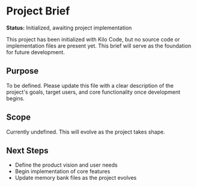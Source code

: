 # Project Brief

**Status:** Initialized, awaiting project implementation

This project has been initialized with Kilo Code, but no source code or implementation files are present yet. This brief will serve as the foundation for future development.

## Purpose

To be defined. Please update this file with a clear description of the project's goals, target users, and core functionality once development begins.

## Scope

Currently undefined. This will evolve as the project takes shape.

## Next Steps

- Define the product vision and user needs
- Begin implementation of core features
- Update memory bank files as the project evolves